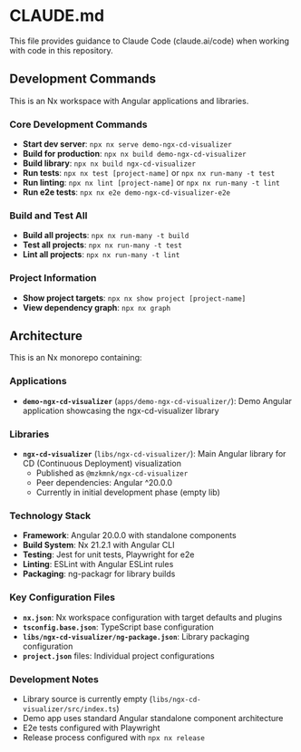 # CLAUDE.md

This file provides guidance to Claude Code (claude.ai/code) when working with code in this repository.

## Development Commands

This is an Nx workspace with Angular applications and libraries.

### Core Development Commands
- **Start dev server**: `npx nx serve demo-ngx-cd-visualizer`
- **Build for production**: `npx nx build demo-ngx-cd-visualizer`
- **Build library**: `npx nx build ngx-cd-visualizer`
- **Run tests**: `npx nx test [project-name]` or `npx nx run-many -t test`
- **Run linting**: `npx nx lint [project-name]` or `npx nx run-many -t lint`
- **Run e2e tests**: `npx nx e2e demo-ngx-cd-visualizer-e2e`

### Build and Test All
- **Build all projects**: `npx nx run-many -t build`
- **Test all projects**: `npx nx run-many -t test`
- **Lint all projects**: `npx nx run-many -t lint`

### Project Information
- **Show project targets**: `npx nx show project [project-name]`
- **View dependency graph**: `npx nx graph`

## Architecture

This is an Nx monorepo containing:

### Applications
- **`demo-ngx-cd-visualizer`** (`apps/demo-ngx-cd-visualizer/`): Demo Angular application showcasing the ngx-cd-visualizer library

### Libraries
- **`ngx-cd-visualizer`** (`libs/ngx-cd-visualizer/`): Main Angular library for CD (Continuous Deployment) visualization
  - Published as `@mzkmnk/ngx-cd-visualizer`
  - Peer dependencies: Angular ^20.0.0
  - Currently in initial development phase (empty lib)

### Technology Stack
- **Framework**: Angular 20.0.0 with standalone components
- **Build System**: Nx 21.2.1 with Angular CLI
- **Testing**: Jest for unit tests, Playwright for e2e
- **Linting**: ESLint with Angular ESLint rules
- **Packaging**: ng-packagr for library builds

### Key Configuration Files
- **`nx.json`**: Nx workspace configuration with target defaults and plugins
- **`tsconfig.base.json`**: TypeScript base configuration
- **`libs/ngx-cd-visualizer/ng-package.json`**: Library packaging configuration
- **`project.json`** files: Individual project configurations

### Development Notes
- Library source is currently empty (`libs/ngx-cd-visualizer/src/index.ts`)
- Demo app uses standard Angular standalone component architecture
- E2e tests configured with Playwright
- Release process configured with `npx nx release`